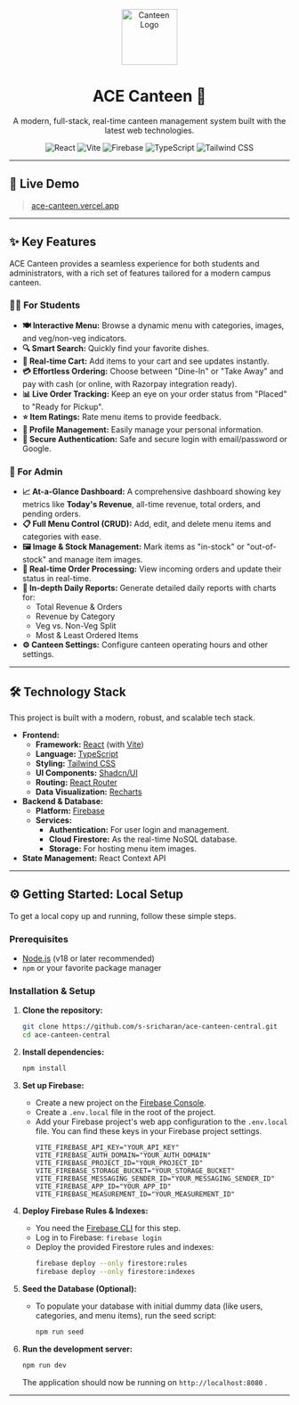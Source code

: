 <div align="center">
  <img src="https://raw.githubusercontent.com/s-sricharan/ace-canteen-central/main/public/favicon.ico" alt="Canteen Logo" width="100" />
  <h1>ACE Canteen 🍔</h1>
  <p>A modern, full-stack, real-time canteen management system built with the latest web technologies.</p>
  
  <!-- Badges -->
  <p>
    <img src="https://img.shields.io/badge/React-20232A?style=for-the-badge&logo=react&logoColor=61DAFB" alt="React"/>
    <img src="https://img.shields.io/badge/Vite-B73BFE?style=for-the-badge&logo=vite&logoColor=FFD62E" alt="Vite"/>
    <img src="https://img.shields.io/badge/Firebase-FFCA28?style=for-the-badge&logo=firebase&logoColor=black" alt="Firebase"/>
    <img src="https://img.shields.io/badge/TypeScript-007ACC?style=for-the-badge&logo=typescript&logoColor=white" alt="TypeScript"/>
    <img src="https://img.shields.io/badge/Tailwind_CSS-38B2AC?style=for-the-badge&logo=tailwind-css&logoColor=white" alt="Tailwind CSS"/>
  </p>
</div>

---

## 🚀 Live Demo

> [ace-canteen.vercel.app](https://ace-canteen.vercel.app/auth)

---

## ✨ Key Features

ACE Canteen provides a seamless experience for both students and administrators, with a rich set of features tailored for a modern campus canteen.

### 👨‍🎓 For Students

*   **🍽️ Interactive Menu:** Browse a dynamic menu with categories, images, and veg/non-veg indicators.
*   **🔍 Smart Search:** Quickly find your favorite dishes.
*   **🛒 Real-time Cart:** Add items to your cart and see updates instantly.
*   **💳 Effortless Ordering:** Choose between "Dine-In" or "Take Away" and pay with cash (or online, with Razorpay integration ready).
*   **📊 Live Order Tracking:** Keep an eye on your order status from "Placed" to "Ready for Pickup".
*   **⭐ Item Ratings:** Rate menu items to provide feedback.
*   **👤 Profile Management:** Easily manage your personal information.
*   **🔐 Secure Authentication:** Safe and secure login with email/password or Google.

### 👑 For Admin

*   **📈 At-a-Glance Dashboard:** A comprehensive dashboard showing key metrics like **Today's Revenue**, all-time revenue, total orders, and pending orders.
*   **📋 Full Menu Control (CRUD):** Add, edit, and delete menu items and categories with ease.
*   **🖼️ Image & Stock Management:** Mark items as "in-stock" or "out-of-stock" and manage item images.
*   **🔄 Real-time Order Processing:** View incoming orders and update their status in real-time.
*   **📄 In-depth Daily Reports:** Generate detailed daily reports with charts for:
    *   Total Revenue & Orders
    *   Revenue by Category
    *   Veg vs. Non-Veg Split
    *   Most & Least Ordered Items
*   **⚙️ Canteen Settings:** Configure canteen operating hours and other settings.

---

## 🛠️ Technology Stack

This project is built with a modern, robust, and scalable tech stack.

*   **Frontend:**
    *   **Framework:** [React](https://reactjs.org/) (with [Vite](https://vitejs.dev/))
    *   **Language:** [TypeScript](https://www.typescriptlang.org/)
    *   **Styling:** [Tailwind CSS](https://tailwindcss.com/)
    *   **UI Components:** [Shadcn/UI](https://ui.shadcn.com/)
    *   **Routing:** [React Router](https://reactrouter.com/)
    *   **Data Visualization:** [Recharts](https://recharts.org/)
*   **Backend & Database:**
    *   **Platform:** [Firebase](https://firebase.google.com/)
    *   **Services:**
        *   **Authentication:** For user login and management.
        *   **Cloud Firestore:** As the real-time NoSQL database.
        *   **Storage:** For hosting menu item images.
*   **State Management:** React Context API

---

## ⚙️ Getting Started: Local Setup

To get a local copy up and running, follow these simple steps.

### Prerequisites

*   [Node.js](https://nodejs.org/en/) (v18 or later recommended)
*   `npm` or your favorite package manager

### Installation & Setup

1.  **Clone the repository:**
    ```sh
    git clone https://github.com/s-sricharan/ace-canteen-central.git
    cd ace-canteen-central
    ```

2.  **Install dependencies:**
    ```sh
    npm install
    ```

3.  **Set up Firebase:**
    *   Create a new project on the [Firebase Console](https://console.firebase.google.com/).
    *   Create a `.env.local` file in the root of the project.
    *   Add your Firebase project's web app configuration to the `.env.local` file. You can find these keys in your Firebase project settings.
        ```env
        VITE_FIREBASE_API_KEY="YOUR_API_KEY"
        VITE_FIREBASE_AUTH_DOMAIN="YOUR_AUTH_DOMAIN"
        VITE_FIREBASE_PROJECT_ID="YOUR_PROJECT_ID"
        VITE_FIREBASE_STORAGE_BUCKET="YOUR_STORAGE_BUCKET"
        VITE_FIREBASE_MESSAGING_SENDER_ID="YOUR_MESSAGING_SENDER_ID"
        VITE_FIREBASE_APP_ID="YOUR_APP_ID"
        VITE_FIREBASE_MEASUREMENT_ID="YOUR_MEASUREMENT_ID"
        ```

4.  **Deploy Firebase Rules & Indexes:**
    *   You need the [Firebase CLI](https://firebase.google.com/docs/cli) for this step.
    *   Log in to Firebase: `firebase login`
    *   Deploy the provided Firestore rules and indexes:
        ```sh
        firebase deploy --only firestore:rules
        firebase deploy --only firestore:indexes
        ```

5.  **Seed the Database (Optional):**
    *   To populate your database with initial dummy data (like users, categories, and menu items), run the seed script:
        ```sh
        npm run seed
        ```

6.  **Run the development server:**
    ```sh
    npm run dev
    ```
    The application should now be running on `http://localhost:8080` .

---
